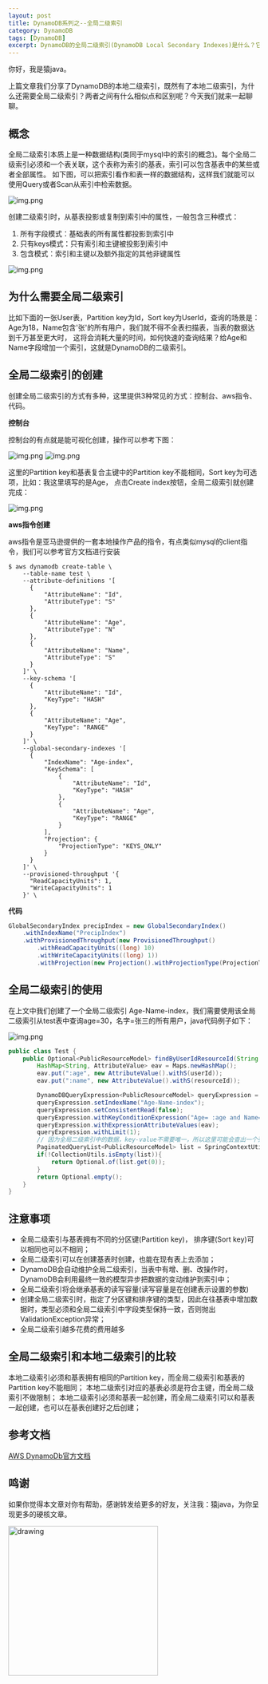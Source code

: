 ```yaml
---
layout: post
title: DynamoDB系列之--全局二级索引
category: DynamoDB
tags: [DynamoDB]
excerpt: DynamoDB的全局二级索引(DynamoDB Local Secondary Indexes)是什么？它有什么作用？
---
```

你好，我是猿java。

上篇文章我们分享了DynamoDB的本地二级索引，既然有了本地二级索引，为什么还需要全局二级索引？两者之间有什么相似点和区别呢？今天我们就来一起聊聊。


## 概念

全局二级索引本质上是一种数据结构(类同于mysql中的索引的概念)。每个全局二级索引必须和一个表关联，这个表称为索引的基表，索引可以包含基表中的某些或者全部属性。
如下图，可以把索引看作和表一样的数据结构，这样我们就能可以使用Query或者Scan从索引中检索数据。

![img.png](https://www.yuanjava.cn/assets/md/dynamodb/concept.png)

创建二级索引时，从基表投影或复制到索引中的属性，一般包含三种模式：
1. 所有字段模式：基础表的所有属性都投影到索引中
2. 只有keys模式：只有索引和主键被投影到索引中
3. 包含模式：索引和主键以及额外指定的其他非键属性

![img.png](https://www.yuanjava.cn/assets/md/dynamodb/attr.png)

## 为什么需要全局二级索引

比如下面的一张User表，Partition key为Id，Sort key为UserId，查询的场景是：Age为18，Name包含'张'的所有用户，我们就不得不全表扫描表，当表的数据达到千万甚至更大时，
这将会消耗大量的时间，如何快速的查询结果？给Age和Name字段增加一个索引，这就是DynamoDB的二级索引。


## 全局二级索引的创建

创建全局二级索引的方式有多种，这里提供3种常见的方式：控制台、aws指令、代码。

**控制台**

控制台的有点就是能可视化创建，操作可以参考下图：

![img.png](https://www.yuanjava.cn/assets/md/dynamodb/create-global-index1.png)
![img.png](https://www.yuanjava.cn/assets/md/dynamodb/create-global-index2.png)


这里的Partition key和基表复合主键中的Partition key不能相同，Sort key为可选项，比如：我这里填写的是Age， 点击Create index按钮，全局二级索引就创建完成：

![img.png](https://www.yuanjava.cn/assets/md/dynamodb/global-second-index2.png)

**aws指令创建**

aws指令是亚马逊提供的一套本地操作产品的指令，有点类似mysql的client指令，我们可以参考官方文档进行安装

```text
$ aws dynamodb create-table \
    --table-name test \
    --attribute-definitions '[
      {
          "AttributeName": "Id",
          "AttributeType": "S"
      },
      {
          "AttributeName": "Age",
          "AttributeType": "N"
      },
      {
          "AttributeName": "Name",
          "AttributeType": "S"
      }
    ]' \
    --key-schema '[
      {
          "AttributeName": "Id",
          "KeyType": "HASH"
      },
      {
          "AttributeName": "Age",
          "KeyType": "RANGE"
      }
    ]' \
    --global-secondary-indexes '[
      {
          "IndexName": "Age-index",
          "KeySchema": [
              {
                  "AttributeName": "Id",
                  "KeyType": "HASH"
              },
              {
                  "AttributeName": "Age",
                  "KeyType": "RANGE"
              }
          ],
          "Projection": {
              "ProjectionType": "KEYS_ONLY"
          }
      }
    ]' \
    --provisioned-throughput '{
      "ReadCapacityUnits": 1,
      "WriteCapacityUnits": 1
    }' \
```

**代码**

```java
GlobalSecondaryIndex precipIndex = new GlobalSecondaryIndex()
    .withIndexName("PrecipIndex")
    .withProvisionedThroughput(new ProvisionedThroughput()
        .withReadCapacityUnits((long) 10)
        .withWriteCapacityUnits((long) 1))
        .withProjection(new Projection().withProjectionType(ProjectionType.ALL));

```

## 全局二级索引的使用

在上文中我们创建了一个全局二级索引 Age-Name-index，我们需要使用该全局二级索引从test表中查询age=30，名字=张三的所有用户，java代码例子如下：

![img.png](https://www.yuanjava.cn/assets/md/dynamodb/table.png)

```java
public class Test {
    public Optional<PublicResourceModel> findByUserIdResourceId(String userId, String resourceId) {
        HashMap<String, AttributeValue> eav = Maps.newHashMap();
        eav.put(":age", new AttributeValue().withS(userId));
        eav.put(":name", new AttributeValue().withS(resourceId));

        DynamoDBQueryExpression<PublicResourceModel> queryExpression = new DynamoDBQueryExpression<>();
        queryExpression.setIndexName("Age-Name-index");
        queryExpression.setConsistentRead(false);
        queryExpression.withKeyConditionExpression("Age= :age and Name= :name");
        queryExpression.withExpressionAttributeValues(eav);
        queryExpression.withLimit(1);
        // 因为全局二级索引中的数据，key-value不需要唯一，所以这里可能会查出一个列表
        PaginatedQueryList<PublicResourceModel> list = SpringContextUtil.getDynamoDBMapper().query(PublicResourceModel.class, queryExpression);
        if(!CollectionUtils.isEmpty(list)){
            return Optional.of(list.get(0));
        }
        return Optional.empty();
    }
}

```

## 注意事项

- 全局二级索引与基表拥有不同的分区键(Partition key)， 排序键(Sort key)可以相同也可以不相同；
- 全局二级索引可以在创建基表时创建，也能在现有表上去添加；
- DynamoDB会自动维护全局二级索引，当表中有增、删、改操作时，DynamoDB会利用最终一致的模型异步把数据的变动维护到索引中；
- 全局二级索引将会继承基表的读写容量(读写容量是在创建表示设置的参数)
- 创建全局二级索引时，指定了分区键和排序键的类型，因此在往基表中增加数据时，类型必须和全局二级索引中字段类型保持一致，否则抛出ValidationException异常；
- 全局二级索引越多花费的费用越多



## 全局二级索引和本地二级索引的比较

本地二级索引必须和基表拥有相同的Partition key，而全局二级索引和基表的Partition key不能相同；
本地二级索引对应的基表必须是符合主键，而全局二级索引不做限制；
本地二级索引必须和基表一起创建，而全局二级索引可以和基表一起创建，也可以在基表创建好之后创建；

## 参考文档

[AWS DynamoDb官方文档](https://docs.aws.amazon.com/amazondynamodb/latest/developerguide/LSI.html)

## 鸣谢
如果你觉得本文章对你有帮助，感谢转发给更多的好友，关注我：猿java，为你呈现更多的硬核文章。

<img src="https://yuanjava.cn/assets/img/pub.jpg" alt="drawing" style="width:300px;"/>

